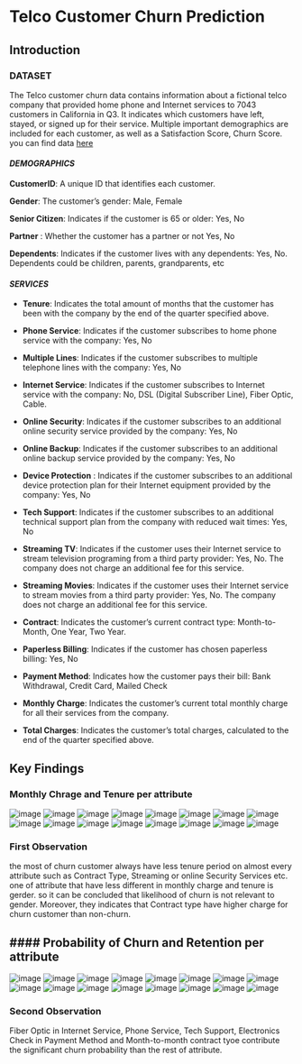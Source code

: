 # Telco Customer Churn Prediction
## Introduction
### DATASET
The Telco customer churn data contains information about a fictional telco company that provided home phone and Internet services to 7043 customers in California in Q3. It indicates which customers have left, stayed, or signed up for their service. Multiple important demographics are included for each customer, as well as a Satisfaction Score, Churn Score. you can find data [here](https://www.kaggle.com/datasets/blastchar/telco-customer-churn)

#### ***DEMOGRAPHICS***



**CustomerID**: A unique ID that identifies each customer.

**Gender**: The customer’s gender: Male, Female

**Senior Citizen**: Indicates if the customer is 65 or older: Yes, No

**Partner** : Whether the customer has a partner or not Yes, No

**Dependents**: Indicates if the customer lives with any dependents: Yes, No. Dependents could be children, parents, grandparents, etc



#### ***SERVICES***

- **Tenure**: Indicates the total amount of months that the customer has been with the company by the end of the quarter specified above.

- **Phone Service**: Indicates if the customer subscribes to home phone service with the company: Yes, No

- **Multiple Lines**: Indicates if the customer subscribes to multiple telephone lines with the company: Yes, No

- **Internet Service**: Indicates if the customer subscribes to Internet service with the company: No, DSL (Digital Subscriber Line), Fiber Optic, Cable.

- **Online Security**: Indicates if the customer subscribes to an additional online security service provided by the company: Yes, No

- **Online Backup**: Indicates if the customer subscribes to an additional online backup service provided by the company: Yes, No

- **Device Protection** : Indicates if the customer subscribes to an additional device protection plan for their Internet equipment provided by the company: Yes, No

- **Tech Support**: Indicates if the customer subscribes to an additional technical support plan from the company with reduced wait times: Yes, No

- **Streaming TV**: Indicates if the customer uses their Internet service to stream television programing from a third party provider: Yes, No. The company does not charge an additional fee for this service.

- **Streaming Movies**: Indicates if the customer uses their Internet service to stream movies from a third party provider: Yes, No. The company does not charge an additional fee for this service.

- **Contract**: Indicates the customer’s current contract type: Month-to-Month, One Year, Two Year.

- **Paperless Billing**: Indicates if the customer has chosen paperless billing: Yes, No

- **Payment Method**: Indicates how the customer pays their bill: Bank Withdrawal, Credit Card, Mailed Check

- **Monthly Charge**: Indicates the customer’s current total monthly charge for all their services from the company.

- **Total Charges**: Indicates the customer’s total charges, calculated to the end of the quarter specified above.

## Key Findings

### Monthly Chrage and Tenure per attribute

![image](https://user-images.githubusercontent.com/104628789/170277795-390f1468-d454-47b2-a7d6-e770d561eee1.png)
![image](https://user-images.githubusercontent.com/104628789/170277890-dc7d83ec-1724-492d-912a-6918c715bf18.png)
![image](https://user-images.githubusercontent.com/104628789/170278011-d8f6ede4-4205-4fe3-aabf-597f4b563eb2.png)
![image](https://user-images.githubusercontent.com/104628789/170278090-ef0db138-4573-47d2-8184-4ed6e7d62a56.png)
![image](https://user-images.githubusercontent.com/104628789/170278179-486a6b20-8f77-4e04-943b-96a33f53c7af.png)
![image](https://user-images.githubusercontent.com/104628789/170278238-7768ddfd-f28a-43d8-bccb-9e88f669422e.png)
![image](https://user-images.githubusercontent.com/104628789/170278294-3bbeb799-3f53-45a7-9b7a-2afc05d1a872.png)
![image](https://user-images.githubusercontent.com/104628789/170278357-bf9664f4-27c0-45dc-9a1d-b891c9708249.png)
![image](https://user-images.githubusercontent.com/104628789/170278419-b6d12bfc-af0e-4e6e-823c-5c648485169a.png)
![image](https://user-images.githubusercontent.com/104628789/170278503-562c23cb-be3d-4080-afbd-49588a3b87d0.png)
![image](https://user-images.githubusercontent.com/104628789/170278599-9397a4ba-cfd3-43f6-a8dd-1e5ad877603e.png)
![image](https://user-images.githubusercontent.com/104628789/170278631-ffa9340c-17ce-4124-8a95-7c91309c0eb1.png)
![image](https://user-images.githubusercontent.com/104628789/170278684-7ed01639-214e-46db-88c8-cce3d414517c.png)
![image](https://user-images.githubusercontent.com/104628789/170278767-f9110cdd-0b7b-41cc-842c-3a26cc6c971c.png)
![image](https://user-images.githubusercontent.com/104628789/170278821-a419a802-f4a4-4321-be60-c6aadfa6350e.png)
![image](https://user-images.githubusercontent.com/104628789/170278860-369ba101-8ef7-4d90-aeb1-3faf62006a55.png)

### First Observation
the most of churn customer always have less tenure period on almost every attribute such as Contract Type, Streaming or online Security Services etc. one of attribute that have less different in monthly charge and tenure is gerder. so it can be concluded that likelihood of churn is not relevant to gender. Moreover, they indicates that Contract type have higher charge for churn customer than non-churn.

## #### Probability of Churn and Retention per attribute
![image](https://user-images.githubusercontent.com/104628789/170279890-f7dadc57-5d8b-4a0d-9b8a-0d4b95bb1ac7.png)
![image](https://user-images.githubusercontent.com/104628789/170279947-d07c92d7-b003-44f9-b9e8-e012b9442f0a.png)
![image](https://user-images.githubusercontent.com/104628789/170279998-8832b6ca-9742-42a5-94e5-e8c154c95b4b.png)
![image](https://user-images.githubusercontent.com/104628789/170280052-e6297693-437e-4b0f-bf65-4438dad45c8c.png)
![image](https://user-images.githubusercontent.com/104628789/170280096-f9b72bd8-ce47-4fdb-bbd9-95deaa7a7d0a.png)
![image](https://user-images.githubusercontent.com/104628789/170280139-2a401723-17e1-4610-92ab-12f110a49a50.png)
![image](https://user-images.githubusercontent.com/104628789/170280226-7daf46eb-d081-4d47-923f-21e419a1f60f.png)
![image](https://user-images.githubusercontent.com/104628789/170280424-2ad99c74-752c-4483-aa5f-08044690984e.png)
![image](https://user-images.githubusercontent.com/104628789/170280463-8db7a9ab-1582-4fde-a7bf-7b5547edb9a8.png)
![image](https://user-images.githubusercontent.com/104628789/170280500-bf64d780-1348-4dd9-82df-caa464f13b81.png)
![image](https://user-images.githubusercontent.com/104628789/170280537-8787b9ca-7f31-4302-a5be-6b5e2a1bf7ea.png)
![image](https://user-images.githubusercontent.com/104628789/170280574-cde93220-9add-41f6-b3ea-7ba76cf8b0ad.png)
![image](https://user-images.githubusercontent.com/104628789/170280734-aa8fff52-fe11-4074-a0ce-e624e4fa3d4b.png)
![image](https://user-images.githubusercontent.com/104628789/170280771-2b602dc7-7cc4-47af-86e9-29474e2eee1b.png)
![image](https://user-images.githubusercontent.com/104628789/170280800-d5de7a10-3fa6-44f3-80b9-9c0393b12bcc.png)
![image](https://user-images.githubusercontent.com/104628789/170280834-6da06f23-d6d1-439b-a70b-7cb31414ab0d.png)

### Second Observation
Fiber Optic in Internet Service, Phone Service, Tech Support, Electronics Check in Payment Method and Month-to-month contract tyoe contribute the significant churn probability than the rest of attribute.











